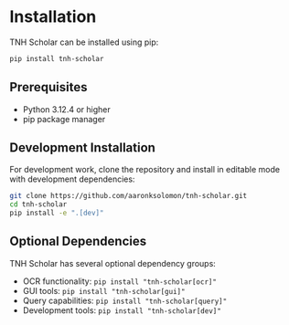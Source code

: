 # Installation

TNH Scholar can be installed using pip:

```bash
pip install tnh-scholar
```

## Prerequisites

- Python 3.12.4 or higher
- pip package manager

## Development Installation

For development work, clone the repository and install in editable mode with development dependencies:

```bash
git clone https://github.com/aaronksolomon/tnh-scholar.git
cd tnh-scholar
pip install -e ".[dev]"
```

## Optional Dependencies

TNH Scholar has several optional dependency groups:

- OCR functionality: `pip install "tnh-scholar[ocr]"`
- GUI tools: `pip install "tnh-scholar[gui]"`
- Query capabilities: `pip install "tnh-scholar[query]"`
- Development tools: `pip install "tnh-scholar[dev]"`

